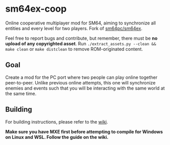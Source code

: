 # sm64ex-coop
Online cooperative multiplayer mod for SM64, aiming to synchronize all entities and every level for two players.
Fork of [sm64pc/sm64ex](https://github.com/sm64pc/sm64ex). 

Feel free to report bugs and contribute, but remember, there must be **no upload of any copyrighted asset**. 
Run `./extract_assets.py --clean && make clean` or `make distclean` to remove ROM-originated content.

## Goal
Create a mod for the PC port where two people can play online together peer-to-peer.
Unlike previous online attempts, this one will synchronize enemies and events such that you will be interacting with the same world at the same time.

## Building
For building instructions, please refer to the [wiki](https://github.com/sm64pc/sm64ex/wiki).

**Make sure you have MXE first before attempting to compile for Windows on Linux and WSL. Follow the guide on the wiki.**
